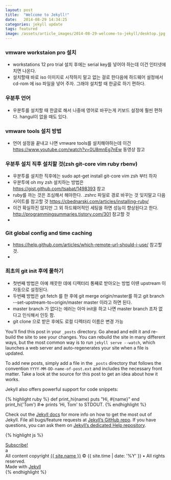 ```yaml
---
layout: post
title:  "Welcome to Jekyll!"
date:   2014-08-29 14:34:25
categories: jekyll update
tags: featured
image: /assets/article_images/2014-08-29-welcome-to-jekyll/desktop.jpg
---
```

### vmware workstaion pro 설치
 - workstations 12 pro trial 설치 후에는 serial key를 넣어야 하는데 이건 인터넷에 치면 나온다.
 - 설치할때 바로 iso 이미지로 시작하지 말고 없는 걸로 한다음에 하드웨어 설정에서 cd-rom 에 iso 파일을 넣어 주자. 그래야 설치할 때 한글로 하기 편하다.

### 우분투 언어
 - 우분투를 설치할 때 한글로 해서 나중에 영어로 바꾸는게 키보드 설정에 훨씬 편하다. hangul이 없을 때도 있다.

### vmware tools 설치 방법
 - 언어 설정을 끝내고 나면 vmware tools를 설치해야하는데 이건 https://www.youtube.com/watch?v=0U8mnEg7nEw 동영상 참고 

### 우분투 설치 직후 설치할 것(zsh git-core vim ruby rbenv)

 - 우분투를 설치한 직후에는 sudo apt-get install git-core vim zsh 부터 하자
 - 우분투에 oh my zsh 설치하는 방법은 https://gist.github.com/tsabat/1498393 참고
 - ruby를 까는 것은 조심해서 해야한다. .zshrc 파일로 경로 바꾸는 것 잊지말고 다음 사이트를 참고할 것 https://cbednarski.com/articles/installing-ruby/
 - 이건 확실하진 않지만 그 외 하드웨어적인 세팅을 하면 성능이 향상된다고 한다. http://programmingsummaries.tistory.com/301 참고할 것
 -  

### Git global config and time caching

 - https://help.github.com/articles/which-remote-url-should-i-use/ 참고할 것.
 -

### 최초의 git init  후에 풀하기
 - 첫번째 방법은 아예 깨끗한 데에 디렉터리 통쨰로 받아오는 방법 이떈 upstream 이 자동으로 설정된다.
 - 두번째 방법은 git fetch 를 한 후에 git merge origin/master를 하고 git branch --set-upstream-to=origin/master master 이라고 하면 된다.
 - master branch 가 없다는 에러는 아마 init을 하고 나면 master branch 조차 없다고 인식해서 인듯 함. 
 - git clone 으로 받은 후에도 로컬 디렉터리 이름은 변경 가능



You’ll find this post in your `_posts` directory. Go ahead and edit it and re-build the site to see your changes. You can rebuild the site in many different ways, but the most common way is to run `jekyll serve --watch`, which launches a web server and auto-regenerates your site when a file is updated.

To add new posts, simply add a file in the `_posts` directory that follows the convention `YYYY-MM-DD-name-of-post.ext` and includes the necessary front matter. Take a look at the source for this post to get an idea about how it works.

Jekyll also offers powerful support for code snippets:

{% highlight ruby %}
def print_hi(name)
  puts "Hi, #{name}"
end
print_hi('Tom')
#=> prints 'Hi, Tom' to STDOUT.
{% endhighlight %}

Check out the [Jekyll docs][jekyll] for more info on how to get the most out of Jekyll. File all bugs/feature requests at [Jekyll’s GitHub repo][jekyll-gh]. If you have questions, you can ask them on [Jekyll’s dedicated Help repository][jekyll-help].

{% highlight js %}

<footer class="site-footer">
 <a class="subscribe" href="{{ "/feed.xml" | prepend: site.baseurl }}"> <span class="tooltip"> <i class="fa fa-rss"></i> Subscribe!</span></a>
  <div class="inner">a
   <section class="copyright">All content copyright <a href="mailto:{{ site.email}}">{{ site.name }}</a> &copy; {{ site.time | date: '%Y' }} &bull; All rights reserved.</section>
   <section class="poweredby">Made with <a href="http://jekyllrb.com"> Jekyll</a></section>
  </div>
</footer>
{% endhighlight %}


[jekyll]:      http://jekyllrb.com
[jekyll-gh]:   https://github.com/jekyll/jekyll
[jekyll-help]: https://github.com/jekyll/jekyll-help
